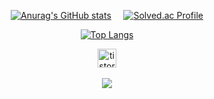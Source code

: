 
<div align="center"> 
        
<a href="#">![Anurag's GitHub stats](https://github-readme-stats.vercel.app/api?username=yewon31&show_icons=false&theme=transparent&hide=stars&rank_icon=percentile&border_color=caced2&bg_color=10,B1AFB2,2B4053&title_color=fff&text_color=fff)</a>
        &nbsp; &nbsp;
<a href="#">![Solved.ac Profile](http://mazassumnida.wtf/api/v2/generate_badge?boj=chojo1031)</a>
</div>
    
<div align="center">
        
<a href="#">![Top Langs](https://github-readme-stats.vercel.app/api/top-langs/?username=yewon31&layout=compact&hide_border=truetext_color=111&title_color=111)</a>
</div>

<!--        
<div align="center">
<a href="#">![My Skills](https://skillicons.dev/icons?i=github,git,html,css,bootstrap,js,jquery,java,spring,py,c,php,mysql,eclipse,idea,vscode,figma,notion,discord,stackoverflow&perline=10)</a>
</div>
-->

<div align="center">
   <a href="https://yewon31.tistory.com/" target=_blank rel=noopener noreferrer style="cursor: pointer;"><img alt="tistory" src="https://user-images.githubusercontent.com/76584961/216338770-66ee5516-a55d-4526-a5b0-386995b215ea.png" style="height: 30px"></a> 
</div>
<br>

<div align="center">
    <a href="#">
        <img src="https://hits.seeyoufarm.com/api/count/incr/badge.svg?url=https%3A%2F%2Fgithub.com%2Fyewon31&count_bg=%23ED6DA3&title_bg=%2386757E&icon=github.svg&icon_color=%23E1DEDE&title=hits&edge_flat=false" />
    </a>
</div>

